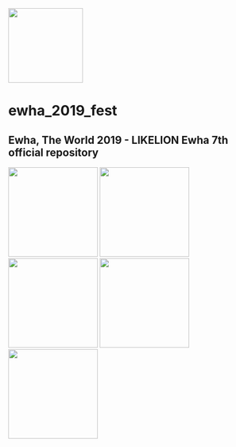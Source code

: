 <img src="https://user-images.githubusercontent.com/37402072/122860517-d2136000-d358-11eb-8e3c-3991e7abe11d.png" width=150px>

# ewha_2019_fest
Ewha, The World 2019 - LIKELION Ewha 7th official repository
---

<a><img src ="https://user-images.githubusercontent.com/37402072/122860624-0424c200-d359-11eb-8065-643ff05d3bcf.JPG" width=180px></a>
<a><img src ="https://user-images.githubusercontent.com/37402072/122860675-1b63af80-d359-11eb-871e-7dd839752863.JPG" width=180px></a>
<a><img src ="https://user-images.githubusercontent.com/37402072/122860706-2a4a6200-d359-11eb-8299-bcdca799a0cb.JPG" width=180px></a>
<a><img src ="https://user-images.githubusercontent.com/37402072/122861186-f9b6f800-d359-11eb-8df1-e2f5b0c31009.JPG" width=180px></a>
<a><img src ="https://user-images.githubusercontent.com/37402072/122860724-31717000-d359-11eb-8f94-70750064f9ad.JPG" width=180px></a>





